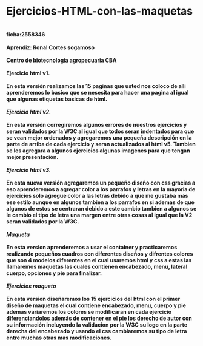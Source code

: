 # Ejercicios-HTML-con-las-maquetas
<br>**ficha:2558346**</br>
<br>**Aprendiz: Ronal Cortes sogamoso**</br>
<br>**Centro de biotecnologia agropecuaria CBA**</br>
<br>**Ejercicio html v1.**</br>
<br>**En esta versión realizamos las 15 paginas que usted nos coloco de alli aprenderemos lo basico que se  nesesita para hacer una pagina al igual que algunas etiquetas basicas de html.**</br>
<br>***Ejercicio html v2.***</br>
<br>**En esta versión corregiremos algunos errores de nuestros ejercicios y seran validados por la W3C al igual que todos seran indentados para que se vean mejor ordenados y agregaremos una pequeña descripción en la parte de arriba de cada ejercicio  y seran actualizados al html v5. Tambien  se les agregara a algunos ejercicios algunas imagenes para que tengan  mejor presentación.**</br>
<br>***Ejercicio html v3.***</br>
<br>**En esta nueva versión agregaremos un pequeño diseño con css gracias a eso aprenderemos a agregar color a los parrafos y letras en la mayoria de ejercicios solo agregue color a las letras debido a que me gustaba más ese estilo aunque en algunos tambien a los parrafos en si ademas de que algunos de estos se centraran debido a este cambio tambien a algunos se le cambio el tipo de letra una margen entre otras cosas al igual que la V2 seran validados por la W3C.**</br>
<br>***Maqueta***</br>
<br>**En esta version aprenderemos a usar el container y practicaremos realizando pequeños cuadros con diferentes  diseños y difrentes colores que son 4 modelos diferentes en el cual usaremos html y css a estas las llamaremos maquetas las cuales contienen encabezado, menu, lateral cuerpo, opciones y pie para finalizar.**</br>
<br>***Ejercicios maqueta***</Br>
<br>**En esta version diseñaremos los 15 ejercicios del html con el primer diseño de maquetas el cual contiene encabezado, menu, cuerpo y pie ademas variaremos los colores se modificaran en cada ejercicio diferenciandolos además de contener en el pie los derecho de autor con su información incluyendo la validacion por la W3C su logo en la parte derecha del encabezado y usando el css cambiaremos su tipo de letra entre muchas otras mas modificaciones.**</br>

